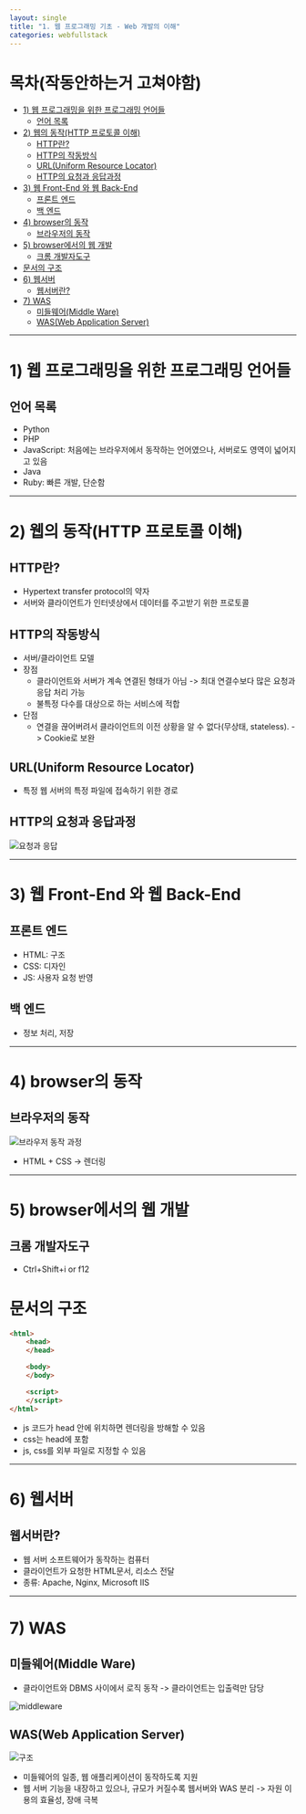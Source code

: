 ```yaml
---
layout: single
title: "1. 웹 프로그래밍 기초 - Web 개발의 이해"
categories: webfullstack
---
```


# 목차(작동안하는거 고쳐야함)
- [1) 웹 프로그래밍을 위한 프로그래밍 언어들](#1-웹-프로그래밍을-위한-프로그래밍-언어들)
  * [언어 목록](#언어-목록)
- [2) 웹의 동작(HTTP 프로토콜 이해)](#2-웹의-동작http-프로토콜-이해)
  * [HTTP란?](#--------)
  * [HTTP의 작동방식](#http------)
  * [URL(Uniform Resource Locator)](#urluniform-resource-locator)
  * [HTTP의 요청과 응답과정](#http----------)
- [3) 웹 Front-End 와 웹 Back-End](#3-웹-Front-End-와-웹-Back-End)
  * [프론트 엔드](#프론트-엔드)
  * [백 엔드](#백-엔드)
- [4) browser의 동작](#4-browser의-동작)
  * [브라우저의 동작](#브라우저의-동작)
- [5) browser에서의 웹 개발](#5--browser--------)
  * [크롬 개발자도구](#--------)
- [문서의 구조](#------)
- [6) 웹서버](#6-----)
  * [웹서버란?](#-----)
- [7) WAS](#7--was)
  * [미들웨어(Middle Ware)](#-----middle-ware-)
  * [WAS(Web Application Server)](#was-web-application-server-)


---
# 1) 웹 프로그래밍을 위한 프로그래밍 언어들
## 언어 목록
* Python
* PHP
* JavaScript: 처음에는 브라우저에서 동작하는 언어였으나, 서버로도 영역이 넓어지고 있음
* Java
* Ruby: 빠른 개발, 단순함

---
# 2) 웹의 동작(HTTP 프로토콜 이해)
## HTTP란?
* Hypertext transfer protocol의 약자
* 서버와 클라이언트가 인터넷상에서 데이터를 주고받기 위한 프로토콜


## HTTP의 작동방식
* 서버/클라이언트 모델
* 장점
    * 클라이언트와 서버가 계속 연결된 형태가 아님 
    -> 최대 연결수보다 많은 요청과 응답 처리 가능
    * 불특정 다수를 대상으로 하는 서비스에 적합
* 단점
    * 연결을 끊어버려서 클라이언트의 이전 상황을 알 수 없다(무상태, stateless).
    -> Cookie로 보완


## URL(Uniform Resource Locator)
* 특정 웹 서버의 특정 파일에 접속하기 위한 경로


## HTTP의 요청과 응답과정
![요청과 응답](https://cphinf.pstatic.net/mooc/20180119_25/1516354290022wUY3x_PNG/http_-_.PNG)

---
# 3) 웹 Front-End 와 웹 Back-End
## 프론트 엔드
* HTML: 구조
* CSS: 디자인
* JS: 사용자 요청 반영

## 백 엔드
* 정보 처리, 저장

---
# 4) browser의 동작
## 브라우저의 동작
![브라우저 동작 과정](https://cphinf.pstatic.net/mooc/20171231_32/1514692895834EoHUo_PNG/webkitflow.png)
* HTML + CSS -> 렌더링

---
# 5) browser에서의 웹 개발
## 크롬 개발자도구
* Ctrl+Shift+i or f12


# 문서의 구조
```html
<html>
    <head>
    </head>

    <body>
    </body>

    <script>
    </script>
</html>
```
* js 코드가 head 안에 위치하면 렌더링을 방해할 수 있음
* css는 head에 포함
* js, css를 외부 파일로 지정할 수 있음

---
# 6) 웹서버
## 웹서버란?
* 웹 서버 소프트웨어가 동작하는 컴퓨터
* 클라이언트가 요청한 HTML문서, 리소스 전달
* 종류: Apache, Nginx, Microsoft IIS

---
# 7) WAS
## 미들웨어(Middle Ware)
* 클라이언트와 DBMS 사이에서 로직 동작
-> 클라이언트는 입출력만 담당

![middleware](https://cphinf.pstatic.net/mooc/20180122_267/1516608805247GN2hK_PNG/1_1_7_.PNG)


## WAS(Web Application Server)
![구조](https://cphinf.pstatic.net/mooc/20180122_270/1516606715302CWRJG_PNG/1_1_7_was.PNG)
* 미들웨어의 일종, 웹 애플리케이션이 동작하도록 지원
* 웹 서버 기능을 내장하고 있으나, 규모가 커질수록 웹서버와 WAS 분리 -> 자원 이용의 효율성, 장애 극복
